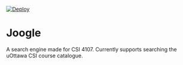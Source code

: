 [![Deploy](https://www.herokucdn.com/deploy/button.svg)](https://heroku.com/deploy)

# Joogle

A search engine made for CSI 4107. Currently supports searching the uOttawa CSI course catalogue.

